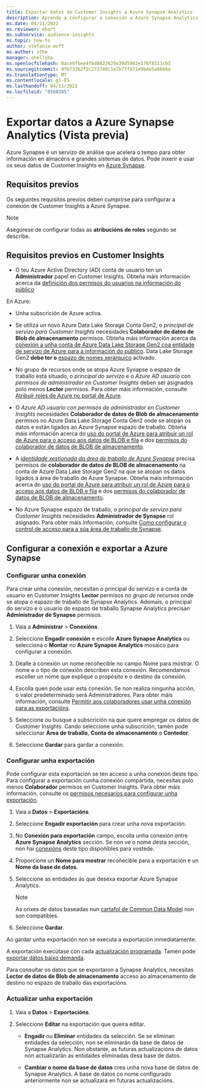 ```yaml
---
title: Exportar datos de Customer Insights a Azure Synapse Analytics
description: Aprende a configurar a conexión a Azure Synapse Analytics.
ms.date: 04/11/2022
ms.reviewer: mhart
ms.subservice: audience-insights
ms.topic: how-to
author: stefanie-msft
ms.author: sthe
manager: shellyha
ms.openlocfilehash: 8ace9fbee4fbd8822629a39d5902e176f8511cb5
ms.sourcegitcommit: 9f6733b2f2c273748c1e7b77f871e9b4e5a8666e
ms.translationtype: MT
ms.contentlocale: gl-ES
ms.lasthandoff: 04/11/2022
ms.locfileid: "8560385"
---
```

# <a name="export-data-to-azure-synapse-analytics-preview"></a>Exportar datos a Azure Synapse Analytics (Vista previa)

Azure Synapse é un servizo de análise que acelera o tempo para obter información en almacéns e grandes sistemas de datos. Pode inxerir e usar os seus datos de Customer Insights en [Azure Synapse](/azure/synapse-analytics/overview-what-is).

## <a name="prerequisites"></a>Requisitos previos

Os seguintes requisitos previos deben cumprirse para configurar a conexión de Customer Insights a Azure Synapse.

> [!NOTE]
> Asegúrese de configurar todas as **atribucións de roles** segundo se describe.  

## <a name="prerequisites-in-customer-insights"></a>Requisitos previos en Customer Insights

* O teu Azure Active Directory (AD) conta de usuario ten un **Administrador** papel en Customer Insights. Obteña máis información acerca da [definición dos permisos do usuarios na información do público](permissions.md#assign-roles-and-permissions)

En Azure: 

- Unha subscrición de Azure activa.

- Se utiliza un novo Azure Data Lake Storage Conta Gen2, o *principal de servizo para Customer Insights* necesidades **Colaborador de datos de Blob de almacenamento** permisos. Obteña máis información acerca da [conexión a unha conta de Azure Data Lake Storage Gen2 coa entidade de servizo de Azure para a información do público](connect-service-principal.md). Data Lake Storage Gen2 **debe ter o** [espazo de nomes xerárquico](/azure/storage/blobs/data-lake-storage-namespace) activado.

- No grupo de recursos onde se atopa Azure Synapse o espazo de traballo está situado, o *principal do servizo* e o *Azure AD usuario con permisos de administrador en Customer Insights* deben ser asignados polo menos **Lector** permisos. Para obter máis información, consulte [Atribuír roles de Azure no portal de Azure](/azure/role-based-access-control/role-assignments-portal).

- O *Azure AD usuario con permisos de administrador en Customer Insights* necesidades **Colaborador de datos de Blob de almacenamento** permisos no Azure Data Lake Storage Conta Gen2 onde se atopan os datos e están ligados ao Azure Synapse espazo de traballo. Obteña máis información acerca do [uso do portal de Azure para atribuír un rol de Azure para o acceso aos datos de BLOB e fila](/azure/storage/common/storage-auth-aad-rbac-portal) e dos [permisos do colaborador de datos de BLOB de almacenamento](/azure/role-based-access-control/built-in-roles#storage-blob-data-contributor).

- A *[identidade xestionada da área de traballo de Azure Synapse](/azure/synapse-analytics/security/synapse-workspace-managed-identity)* precisa permisos de **colaborador de datos de BLOB de almacenamento** na conta de Azure Data Lake Storage Gen2 na que se atopan os datos ligados á área de traballo de Azure Synapse. Obteña máis información acerca do [uso do portal de Azure para atribuír un rol de Azure para o acceso aos datos de BLOB e fila](/azure/storage/common/storage-auth-aad-rbac-portal) e dos [permisos do colaborador de datos de BLOB de almacenamento](/azure/role-based-access-control/built-in-roles#storage-blob-data-contributor).

- No Azure Synapse espazo de traballo, o *principal de servizo para Customer Insights* necesidades **Administrador de Synapse** rol asignado. Para obter máis información, consulte [Como configurar o control de acceso para a súa área de traballo de Synapse](/azure/synapse-analytics/security/how-to-set-up-access-control).

## <a name="set-up-the-connection-and-export-to-azure-synapse"></a>Configurar a conexión e exportar a Azure Synapse

### <a name="configure-a-connection"></a>Configurar unha conexión

Para crear unha conexión, necesitan o principal do servizo e a conta de usuario en Customer Insights **Lector** permisos no *grupo de recursos* onde se atopa o espazo de traballo de Synapse Analytics. Ademais, o principal do servizo e o usuario do espazo de traballo Synapse Analytics precisan **Administrador de Synapse** permisos. 

1. Vaia a **Administrar** > **Conexións**.

1. Seleccione **Engadir conexión** e escolle **Azure Synapse Analytics** ou selecciona o **Montar** no **Azure Synapse Analytics** mosaico para configurar a conexión.

1. Déalle á conexión un nome recoñecible no campo Nome para mostrar. O nome e o tipo de conexión describen esta conexión. Recomendamos escoller un nome que explique o propósito e o destino da conexión.

1. Escolla quen pode usar esta conexión. Se non realiza ningunha acción, o valor predeterminado será Administradores. Para obter máis información, consulte [Permitir aos colaboradores usar unha conexión para as exportacións](connections.md#allow-contributors-to-use-a-connection-for-exports).

1. Seleccione ou busque a subscrición na que quere empregar os datos de Customer Insights. Cando seleccione unha subscrición, tamén pode seleccionar **Área de traballo**, **Conta de almacenamento** e **Contedor**.

1. Seleccione **Gardar** para gardar a conexión.

### <a name="configure-an-export"></a>Configurar unha exportación

Pode configurar esta exportación se ten acceso a unha conexión deste tipo. Para configurar a exportación cunha conexión compartida, necesitas polo menos **Colaborador** permisos en Customer Insights. Para obter máis información, consulte os [permisos necesarios para configurar unha exportación](export-destinations.md#set-up-a-new-export).

1. Vaia a **Datos** > **Exportacións**.

1. Seleccione **Engadir exportación** para crear unha nova exportación.

1. No **Conexión para exportación** campo, escolla unha conexión entre **Azure Synapse Analytics** sección. Se non ve o nome desta sección, non hai [conexións](connections.md) deste tipo dispoñibles para vostede.

1. Proporcione un **Nome para mostrar** recoñecible para a exportación e un **Nome da base de datos**.

1. Seleccione as entidades ás que desexa exportar Azure Synapse Analytics.
   > [!NOTE]
   > As orixes de datos baseadas nun [cartafol de Common Data Model](connect-common-data-model.md) non son compatibles.

2. Seleccione **Gardar**.

Ao gardar unha exportación non se executa a exportación inmediatamente.

A exportación execútase con cada [actualización programada](system.md#schedule-tab). Tamén pode [exportar datos baixo demanda](export-destinations.md#run-exports-on-demand).

Para consultar os datos que se exportaron a Synapse Analytics, necesitas **Lector de datos de Blob de almacenamento** acceso ao almacenamento de destino no espazo de traballo das exportacións. 

### <a name="update-an-export"></a>Actualizar unha exportación

1. Vaia a **Datos** > **Exportacións**.

1. Seleccione **Editar** na exportación que queira editar.

   - **Engadir** ou **Eliminar** entidades da selección. Se se eliminan entidades da selección, non se eliminarán da base de datos de Synapse Analytics. Non obstante, as futuras actualizacións de datos non actualizarán as entidades eliminadas desa base de datos.

   - **Cambiar o nome da base de datos** crea unha nova base de datos de Synapse Analytics. A base de datos co nome configurado anteriormente non se actualizará en futuras actualizacións.
